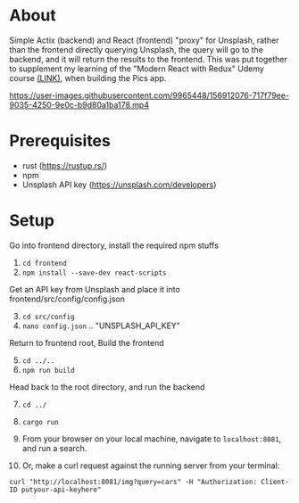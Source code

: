 # About
Simple Actix (backend) and React (frontend) "proxy" for Unsplash, rather than the frontend directly querying Unsplash, the query will go to the backend, and it will return the results to the frontend. This was put together to supplement my learning of the "Modern React with Redux" Udemy course [(LINK)](https://www.udemy.com/course/react-redux), when building the Pics app. 



https://user-images.githubusercontent.com/9965448/156912076-717f79ee-9035-4250-9e0c-b9d80a1ba178.mp4



# Prerequisites

*   rust (https://rustup.rs/)
*   npm
*   Unsplash API key (https://unsplash.com/developers)

# Setup
Go into frontend directory, install the required npm stuffs

1.  `cd frontend`
2.  `npm install --save-dev react-scripts`

Get an API key from Unsplash and place it into frontend/src/config/config.json

3.  `cd src/config`
4.  `nano config.json` .. "UNSPLASH_API_KEY"

Return to frontend root, Build the frontend

5.  `cd ../..`
6.  `npm run build`

Head back to the root directory, and run the backend

7.  `cd ../`
8.  `cargo run`

9.  From your browser on your local machine, navigate to `localhost:8081`, and run a search.

10. Or, make a curl request against the running server from your terminal:

`curl "http://localhost:8081/img?query=cars" -H "Authorization: Client-ID putyour-api-keyhere"`

